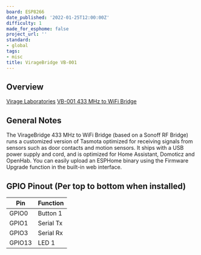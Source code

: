 ```yaml
---
board: ESP8266
date_published: '2022-01-25T12:00:00Z'
difficulty: 1
made_for_esphome: false
project_url: ''
standard:
- global
tags:
- misc
title: VirageBridge VB-001
---
```


## Overview

[Virage Laboratories](https://www.viragelabs.com)
[VB-001 433 MHz to WiFi Bridge](https://www.viragelabs.com/product/viragebridge/)

## General Notes

The VirageBridge 433 MHz to WiFi Bridge (based on a Sonoff RF Bridge) runs a customized version of Tasmota optimized for receiving signals from sensors such as door contacts and motion sensors.
It ships with a USB power supply and cord, and is optimized for Home Assistant, Domoticz and OpenHab. You can easily upload an ESPHome binary using the Firmware Upgrade function in the built-in web interface.

## GPIO Pinout (Per top to bottom when installed)

| Pin    | Function  |
| ------ | --------- |
| GPIO0  | Button 1  |
| GPIO1  | Serial Tx |
| GPIO3  | Serial Rx |
| GPIO13 | LED 1     |
